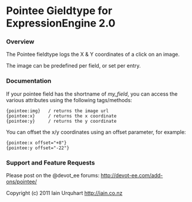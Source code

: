 # Pointee Gieldtype for ExpressionEngine 2.0

### Overview

The Pointee fieldtype logs the X & Y coordinates of a click on an image.

The image can be predefined per field, or set per entry. 

### Documentation

If your pointee field has the shortname of *my_field*, you can access the various attributes using the following tags/methods:

	{pointee:img} 	/ returns the image url
	{pointee:x} 	/ returns the x coordinate
	{pointee:y} 	/ returns the y coordinate

You can offset the x/y coordinates using an offset parameter, for example:

	{pointee:x offset="+8"}
	{pointee:y offset="-22"}

### Support and Feature Requests
Please post on the @devot_ee forums:
http://devot-ee.com/add-ons/pointee/

Copyright (c) 2011 Iain Urquhart
http://iain.co.nz